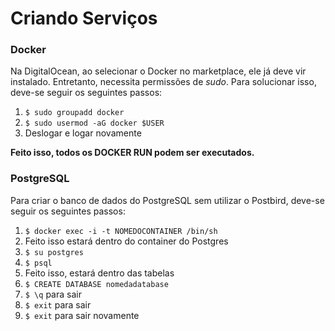 # Criando Serviços

### Docker

Na DigitalOcean, ao selecionar o Docker no marketplace, ele já deve vir instalado. Entretanto, necessita permissões de *sudo*. Para solucionar isso, deve-se seguir os seguintes passos:

1. `$ sudo groupadd docker`
2. `$ sudo usermod -aG docker $USER`
3. Deslogar e logar novamente

**Feito isso, todos os DOCKER RUN podem ser executados.**

### PostgreSQL

Para criar o banco de dados do PostgreSQL sem utilizar o Postbird, deve-se seguir os seguintes passos:

1. `$ docker exec -i -t NOMEDOCONTAINER /bin/sh`
2. Feito isso estará dentro do container do Postgres
3. `$ su postgres`
4. `$ psql`
5. Feito isso, estará dentro das tabelas
6. `$ CREATE DATABASE nomedadatabase`
7. `$ \q` para sair
8. `$ exit` para sair
9. `$ exit` para sair novamente